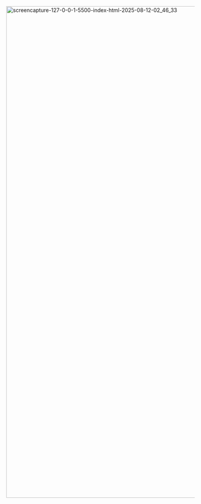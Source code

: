 <img width="1366" height="1311" alt="screencapture-127-0-0-1-5500-index-html-2025-08-12-02_46_33" src="https://github.com/user-attachments/assets/2b3d1c62-5f05-4459-952a-b406ae8daece" />
